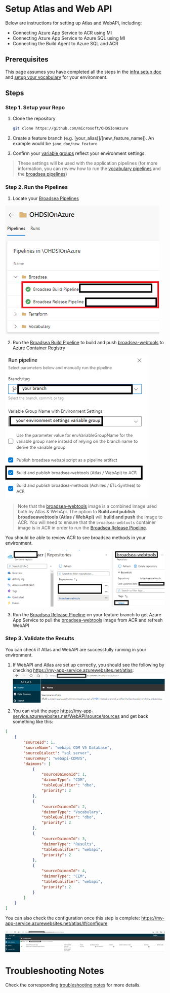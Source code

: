 # Setup Atlas and Web API

Below are instructions for setting up Atlas and WebAPI, including:
* Connecting Azure App Service to ACR using MI
* Connecting Azure App Service to Azure SQL using MI
* Connecting the Build Agent to Azure SQL and ACR

## Prerequisites

This page assumes you have completed all the steps in the [infra setup doc](/docs/setup/setup_infra.md) and [setup your vocabulary](/docs/setup/setup_vocabulary.md) for your environment.
 
## Steps

### Step 1. Setup your Repo

1. Clone the repository
    ```bash
    git clone https://github.com/microsoft/OHDSIonAzure
    ```

2. Create a feature branch (e.g. [your_alias)]/[new_feature_name]). An example would be `jane_doe/new_feature`

3. Confirm your [variable groups](/docs/update_your_variable_groups.md) reflect your environment settings.
 
> These settings will be used with the application pipelines (for more information, you can review how to run the [vocabulary pipelines](/pipelines/README.md/#vocabulary-pipelines) and the [broadsea pipelines](/pipelines/README.md/#broadsea-pipelines))

### Step 2. Run the Pipelines

1. Locate your [Broadsea Pipelines](/pipelines/README.md/#broadsea-pipelines)

![Locate Broadsea Pipelines](/docs/media/run_broadsea_pipeline_0.png)

2. Run the [Broadsea Build Pipeline](/pipelines/README.md/#broadsea-build-pipeline) to build and push [broadsea-webtools](/apps/broadsea-webtools/README.md) to Azure Container Registry

![Broadsea Build Pipeline for Atlas / WebApi](/docs/media/broadsea_build_pipeline_atlas_webapi.png)

> Note that the [broadsea-webtools](/apps/broadsea-webtools/README.md) image is a combined image used both by Atlas & WebApi. The option to **Build and publish broadseawebtools (Atlas / WebApi)** will **build and push** the image to ACR. You will need to ensure that the `broadsea-webtools` container image is in ACR in order to run the [Broadsea Release Pipeline](/pipelines/README.md/#broadsea-release-pipeline).

You should be able to review ACR to see broadsea methods in your environment.

![Confirm Broadsea Methods in ACR](/docs/media/confirm_acr_broadsea_webtools_1.png)

3. Run the [Broadsea Release Pipeline](/pipelines/README.md/#broadsea-release-pipeline) on your feature branch to get Azure App Service to pull the [broadsea-webtools](/apps/broadsea-webtools/README.md) image from ACR and refresh WebAPI

### Step 3. Validate the Results

You can check if Atlas and WebAPI are successfully running in your environment.

1. If WebAPI and Atlas are set up correctly, you should see the following by checking https://my-app-service.azurewebsites.net/atlas:
![Confirm Atlas is Up](/docs/media/confirm_atlas_1.png)

2. You can visit the page https://my-app-service.azurewebsites.net/WebAPI/source/sources and get back something like this:

```json
[
    {
        "sourceId": 1,
        "sourceName": "webapi CDM V5 Database",
        "sourceDialect": "sql server",
        "sourceKey": "webapi-CDMV5",
        "daimons": [
            {
                "sourceDaimonId": 1,
                "daimonType": "CDM",
                "tableQualifier": "dbo",
                "priority": 2
            },
            {
                "sourceDaimonId": 2,
                "daimonType": "Vocabulary",
                "tableQualifier": "dbo",
                "priority": 2
            },
            {
                "sourceDaimonId": 3,
                "daimonType": "Results",
                "tableQualifier": "webapi",
                "priority": 2
            },
            {
                "sourceDaimonId": 4,
                "daimonType": "CEM",
                "tableQualifier": "webapi",
                "priority": 2
            }
        ]
    }
]
```

You can also check the configuration once this step is complete:
https://my-app-service.azurewebsites.net/atlas/#/configure

![Confirm Atlas Configuration](/docs/media/confirm_atlas_2.png)

# Troubleshooting Notes

Check the corresponding [troubleshooting notes](/docs/troubleshooting/troubleshooting_atlas_webapi.md) for more details.
